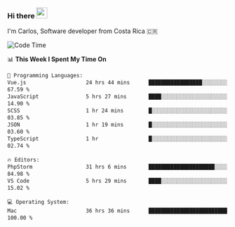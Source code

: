### Hi there <img src="https://media.giphy.com/media/hvRJCLFzcasrR4ia7z/giphy.gif" width="25px" height="25px">

I'm Carlos, Software developer from Costa Rica 🇨🇷

[//]: # (<a href="https://app.daily.dev/carum98"><img src="https://github.com/carum98/carum98/blob/main/devcard.svg" width="400" alt="Carlos Umaña Acevedo's Dev Card"/></a>)


<!--START_SECTION:waka-->
![Code Time](http://img.shields.io/badge/Code%20Time-12%2C098%20hrs%207%20mins-blue)

📊 **This Week I Spent My Time On** 

```text
💬 Programming Languages: 
Vue.js                   24 hrs 44 mins      █████████████████░░░░░░░░   67.59 % 
JavaScript               5 hrs 27 mins       ████░░░░░░░░░░░░░░░░░░░░░   14.90 % 
SCSS                     1 hr 24 mins        █░░░░░░░░░░░░░░░░░░░░░░░░   03.85 % 
JSON                     1 hr 19 mins        █░░░░░░░░░░░░░░░░░░░░░░░░   03.60 % 
TypeScript               1 hr                █░░░░░░░░░░░░░░░░░░░░░░░░   02.74 % 

🔥 Editors: 
PhpStorm                 31 hrs 6 mins       █████████████████████░░░░   84.98 % 
VS Code                  5 hrs 29 mins       ████░░░░░░░░░░░░░░░░░░░░░   15.02 % 

💻 Operating System: 
Mac                      36 hrs 36 mins      █████████████████████████   100.00 % 
```


<!--END_SECTION:waka-->
